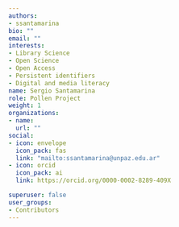 ```yaml
---
authors:
- ssantamarina
bio: ""
email: ""
interests:
- Library Science
- Open Science
- Open Access
- Persistent identifiers
- Digital and media literacy
name: Sergio Santamarina
role: Pollen Project
weight: 1
organizations:
- name: 
  url: ""
social:
- icon: envelope
  icon_pack: fas
  link: "mailto:ssantamarina@unpaz.edu.ar"
- icon: orcid
  icon_pack: ai
  link: https://orcid.org/0000-0002-8289-409X

superuser: false
user_groups:
- Contributors
---
```

